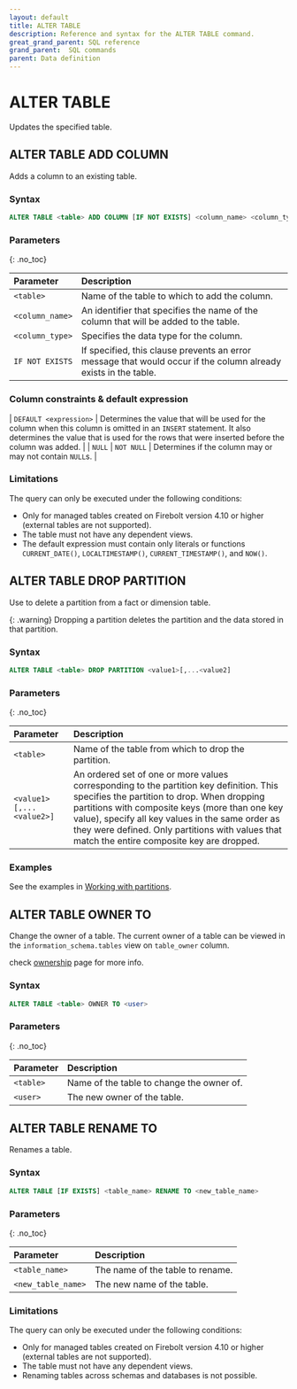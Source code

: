 ```yaml
---
layout: default
title: ALTER TABLE
description: Reference and syntax for the ALTER TABLE command.
great_grand_parent: SQL reference
grand_parent:  SQL commands
parent: Data definition
---
```


# ALTER TABLE

Updates the specified table.

## ALTER TABLE ADD COLUMN

Adds a column to an existing table.

### Syntax

```sql
ALTER TABLE <table> ADD COLUMN [IF NOT EXISTS] <column_name> <column_type> [NULL | NOT NULL] [DEFAULT <expression>]
```

### Parameters
{: .no_toc} 

| Parameter          | Description                                  |
| :------------------ | :-------------------------------------------- |
| `<table>`       | Name of the table to which to add the column. |
| `<column_name>` | An identifier that specifies the name of the column that will be added to the table. |
| `<column_type>` | Specifies the data type for the column. |
| `IF NOT EXISTS` | If specified, this clause prevents an error message that would occur if the column already exists in the table. |

### Column constraints & default expression

| `DEFAULT <expression>` | Determines the value that will be used for the column when this column is omitted in an `INSERT` statement. It also determines the value that is used for the rows that were inserted before the column was added. |
| `NULL` \| `NOT NULL` | Determines if the column may or may not contain `NULL`s. |

### Limitations
The query can only be executed under the following conditions:
* Only for managed tables created on Firebolt version 4.10 or higher (external tables are not supported).
* The table must not have any dependent views.
* The default expression must contain only literals or functions `CURRENT_DATE()`, `LOCALTIMESTAMP()`, `CURRENT_TIMESTAMP()`, and `NOW()`.

## ALTER TABLE DROP PARTITION

Use to delete a partition from a fact or dimension table.

{: .warning}
Dropping a partition deletes the partition and the data stored in that partition.

### Syntax

```sql
ALTER TABLE <table> DROP PARTITION <value1>[,...<value2]
```

### Parameters 
{: .no_toc} 

| Parameter          | Description                                  |
| :------------------ | :-------------------------------------------- |
| `<table>`     | Name of the table from which to drop the partition. |
| `<value1>[,...<value2>]` | An ordered set of one or more values corresponding to the partition key definition. This specifies the partition to drop. When dropping partitions with composite keys (more than one key value), specify all key values in the same order as they were defined. Only partitions with values that match the entire composite key are dropped. |

### Examples

See the examples in [Working with partitions](../../../Overview/working-with-tables/working-with-partitions.md).

## ALTER TABLE OWNER TO

Change the owner of a table. The current owner of a table can be viewed in the `information_schema.tables` view on `table_owner` column.

check [ownership](../../../Guides/security/ownership.md) page for more info.

### Syntax

```sql
ALTER TABLE <table> OWNER TO <user>
```

### Parameters 
{: .no_toc}

| Parameter          | Description                                  |
| :------------------ | :-------------------------------|
| `<table>` | Name of the table to change the owner of. |
| `<user>`  | The new owner of the table.               |

## ALTER TABLE RENAME TO

Renames a table.

### Syntax

```sql
ALTER TABLE [IF EXISTS] <table_name> RENAME TO <new_table_name>
```

### Parameters
{: .no_toc} 

| Parameter          | Description                                  |
| :------------------ | :-------------------------------------------- |
| `<table_name>`     | The name of the table to rename. |
| `<new_table_name>` | The new name of the table. |

### Limitations
The query can only be executed under the following conditions:
* Only for managed tables created on Firebolt version 4.10 or higher (external tables are not supported).
* The table must not have any dependent views.
* Renaming tables across schemas and databases is not possible.
